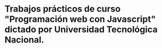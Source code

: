 # Trabajos prácticos de curso "Programación web con Javascript" dictado por Universidad Tecnológica Nacional.
